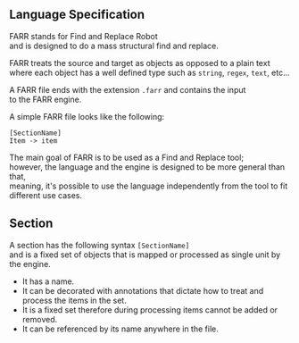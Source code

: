 Language Specification
----------------------

FARR stands for Find and Replace Robot  
and is designed to do a mass structural find and replace.

FARR treats the source and target as objects as opposed to a plain text  
where each object has a well defined type such as `string`, `regex`, `text`, etc...  

A FARR file ends with the extension `.farr` and contains the input  
to the FARR engine.

A simple FARR file looks like the following:
```
[SectionName]
Item -> item
```

The main goal of FARR is to be used as a Find and Replace tool;  
however, the language and the engine is designed to be more general than that,  
meaning, it's possible to use the language independently from the tool to fit different use cases.  

## Section

A section has the following syntax `[SectionName]`  
and is a fixed set of objects that is mapped or processed as single unit by the engine.  

* It has a name.  
* It can be decorated with annotations that dictate how to treat and process the items in the set.  
* It is a fixed set therefore during processing items cannot be added or removed.  
* It can be referenced by its name anywhere in the file.